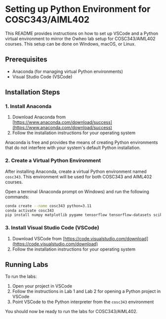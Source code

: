 # Setting up Python Environment for COSC343/AIML402

This README provides instructions on how to set up VSCode and a Python virtual environment to mirror the Owheo lab setup for COSC343/AIML402 courses. This setup can be done on Windows, macOS, or Linux.

## Prerequisites

- Anaconda (for managing virtual Python environments)
- Visual Studio Code (VSCode)

## Installation Steps

### 1. Install Anaconda

1. Download Anaconda from [https://www.anaconda.com/download/success](https://www.anaconda.com/download/success)
2. Follow the installation instructions for your operating system

Anaconda is free and provides the means of creating Python environments that do not interfere with your system's default Python installation.

### 2. Create a Virtual Python Environment

After installing Anaconda, create a virtual Python environment named `cosc343`. This environment will be used for both COSC343 and AIML402 courses.

Open a terminal (Anaconda prompt on Windows) and run the following commands:

```bash
conda create --name cosc343 python=3.11
conda activate cosc343
pip install numpy matplotlib pygame tensorflow tensorflow-datasets scikit-learn scikit-image scipy python-ev3dev2 pandas readchar
```

### 3. Install Visual Studio Code (VSCode)

1. Download VSCode from [https://code.visualstudio.com/download](https://code.visualstudio.com/download)
2. Follow the installation instructions for your operating system

## Running Labs

To run the labs:

1. Open your project in VSCode
2. Follow the instructions in Lab 1 and Lab 2 for opening a Python project in VSCode
3. Point VSCode to the Python interpreter from the `cosc343` environment

You should now be ready to run the labs for COSC343/AIML402.